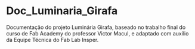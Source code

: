 # Doc_Luminaria_Girafa
Documentação do projeto Luminária Girafa, baseado no trabalho final do curso de Fab Academy do professor Victor Macul, e adaptado com auxílio da Equipe Técnica do Fab Lab Insper.
